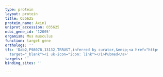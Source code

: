 ```yaml
---
type: protein
layout: protein
title: O35625
protein_name: Axin1
uniprot_accession: O35625
ncbi_gene_id: '12005'
organism: Mus musculus
function: target gene
orthologs: ''
tfs: 'Dab2,P98078,13132,TRRUST,inferred by curator,&ensp;<a href="https://www.ncbi.nlm.nih.gov/pubmed/?term=29087512%5Buid%5D+OR+19581931%5Buid%5D"
  target="_blank"><i uk-icon="icon: link"></i>Pubmed</a>'
targets: ''
binding_sites: ''

---
```

